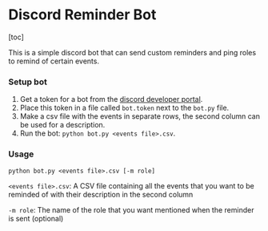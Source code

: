 # Discord Reminder Bot

[toc]

This is a simple discord bot that can send custom reminders and ping roles to remind of certain events.

### Setup bot

1. Get a token for a bot from the [discord developer portal](https://discord.com/developers/applications).
1. Place this token in a file called `bot.token` next to the `bot.py` file.
1. Make a csv file with the events in separate rows, the second column can be used for a description.
1. Run the bot: `python bot.py <events file>.csv`.


### Usage

`python bot.py <events file>.csv [-m role]`

`<events file>.csv`: A CSV file containing all the events that you want to be reminded of with their description in the second column

`-m role`: The name of the role that you want mentioned when the reminder is sent (optional)
